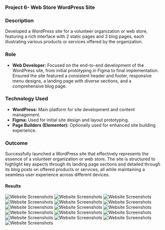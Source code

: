 ### Project 6- Web Store WordPress Site

### Description
Developed a WordPress site for a volunteer organization or web store, featuring a rich interface with 2 static pages and 3 blog pages, each illustrating various products or services offered by the organization.

### Role
- **Web Developer:** Focused on the end-to-end development of the WordPress site, from initial prototyping in Figma to final implementation. Ensured the site featured a consistent header and footer, responsive menu designs, a landing page with diverse sections, and a comprehensive blog page.

### Technology Used
- **WordPress:** Main platform for site development and content management.
- **Figma:** Used for initial site design and layout prototyping.
- **Page Builders (Elementor):** Optionally used for enhanced site building experience.

### Outcome
Successfully launched a WordPress site that effectively represents the essence of a volunteer organization or web store. The site is structured to highlight key aspects through its landing page sections and detailed through its blog posts on offered products or services, all while maintaining a seamless user experience across different devices.

#### Results
![Website Screenshots](/Project%206:%20Word%20Press%20Site%20for%20WebStore/YOYOSO%20WebStore/Home%20Page/Screenshot%202024-03-20%20043812.png)
![Website Screenshots](/Project%206:%20Word%20Press%20Site%20for%20WebStore/YOYOSO%20WebStore/Home%20Page/Screenshot%202024-03-20%20043822.png)
![Website Screenshots](/Project%206:%20Word%20Press%20Site%20for%20WebStore/YOYOSO%20WebStore/Home%20Page/Screenshot%202024-03-20%20043843.png)
![Website Screenshots](/Project%206:%20Word%20Press%20Site%20for%20WebStore/YOYOSO%20WebStore/Home%20Page/Screenshot%202024-03-20%20043852.png)
![Website Screenshots](/Project%206:%20Word%20Press%20Site%20for%20WebStore/YOYOSO%20WebStore/Home%20Page/Screenshot%202024-03-20%20043857.png)
![Website Screenshots](/Project%206:%20Word%20Press%20Site%20for%20WebStore/YOYOSO%20WebStore/About%20Page/Screenshot%202024-03-20%20044100.png)
![Website Screenshots](/Project%206:%20Word%20Press%20Site%20for%20WebStore/YOYOSO%20WebStore/About%20Page/Screenshot%202024-03-20%20044105.png)
![Website Screenshots](/Project%206:%20Word%20Press%20Site%20for%20WebStore/YOYOSO%20WebStore/About%20Page/Screenshot%202024-03-20%20044112.png)
![Website Screenshots](/Project%206:%20Word%20Press%20Site%20for%20WebStore/YOYOSO%20WebStore/About%20Page/Screenshot%202024-03-20%20044119.png)
![Website Screenshots](/Project%206:%20Word%20Press%20Site%20for%20WebStore/YOYOSO%20WebStore/Contact%20Page/Screenshot%202024-03-20%20044148.png)
![Website Screenshots](/Project%206:%20Word%20Press%20Site%20for%20WebStore/YOYOSO%20WebStore/Contact%20Page/Screenshot%202024-03-20%20044155.png)
![Website Screenshots](/Project%206:%20Word%20Press%20Site%20for%20WebStore/YOYOSO%20WebStore/Contact%20Page/Screenshot%202024-03-20%20044205.png)
![Website Screenshots](/Project%206:%20Word%20Press%20Site%20for%20WebStore/YOYOSO%20WebStore/Contact%20Page/Screenshot%202024-03-20%20044210.png)
![Website Screenshots](/Project%206:%20Word%20Press%20Site%20for%20WebStore/YOYOSO%20WebStore/Featured%20Items/Screenshot%202024-03-20%20044256.png)
![Website Screenshots](/Project%206:%20Word%20Press%20Site%20for%20WebStore/YOYOSO%20WebStore/Featured%20Items/Screenshot%202024-03-20%20044327.png)
![Website Screenshots](/Project%206:%20Word%20Press%20Site%20for%20WebStore/YOYOSO%20WebStore/Featured%20Items/Screenshot%202024-03-20%20044337.png)
